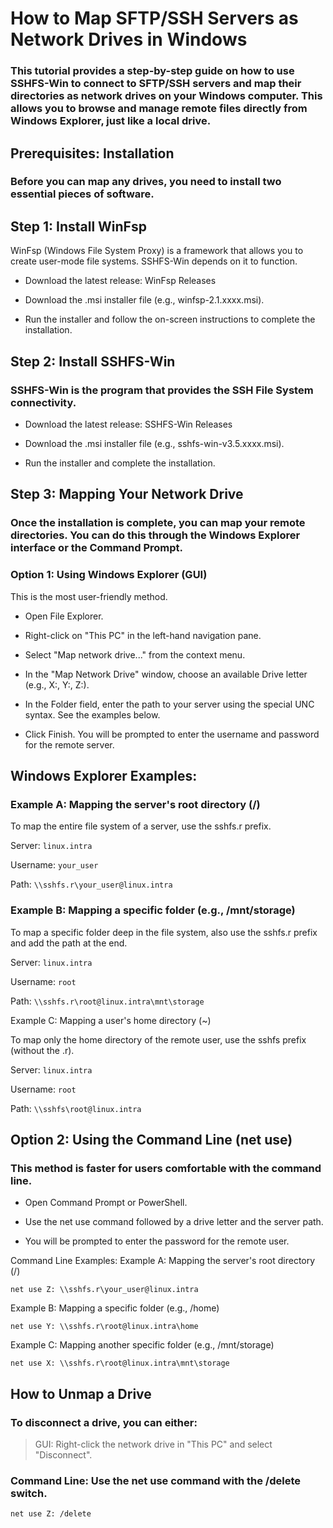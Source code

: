 # How to Map SFTP/SSH Servers as Network Drives in Windows
### This tutorial provides a step-by-step guide on how to use SSHFS-Win to connect to SFTP/SSH servers and map their directories as network drives on your Windows computer. This allows you to browse and manage remote files directly from Windows Explorer, just like a local drive.

## Prerequisites: Installation
### Before you can map any drives, you need to install two essential pieces of software.

## Step 1: Install WinFsp
WinFsp (Windows File System Proxy) is a framework that allows you to create user-mode file systems. SSHFS-Win depends on it to function.

+ Download the latest release: WinFsp Releases

+ Download the .msi installer file (e.g., winfsp-2.1.xxxx.msi).

+ Run the installer and follow the on-screen instructions to complete the installation.

## Step 2: Install SSHFS-Win
### SSHFS-Win is the program that provides the SSH File System connectivity.

+ Download the latest release: SSHFS-Win Releases

+ Download the .msi installer file (e.g., sshfs-win-v3.5.xxxx.msi).

+ Run the installer and complete the installation.

## Step 3: Mapping Your Network Drive
### Once the installation is complete, you can map your remote directories. You can do this through the Windows Explorer interface or the Command Prompt.

### Option 1: Using Windows Explorer (GUI)
This is the most user-friendly method.

+ Open File Explorer.

+ Right-click on "This PC" in the left-hand navigation pane.

+ Select "Map network drive..." from the context menu.

+ In the "Map Network Drive" window, choose an available Drive letter (e.g., X:, Y:, Z:).

+ In the Folder field, enter the path to your server using the special UNC syntax. See the examples below.

+ Click Finish. You will be prompted to enter the username and password for the remote server.

## Windows Explorer Examples:
### Example A: Mapping the server's root directory (/)

To map the entire file system of a server, use the sshfs.r prefix.

Server: ```linux.intra```

Username: ```your_user```

Path: ```\\sshfs.r\your_user@linux.intra```

### Example B: Mapping a specific folder (e.g., /mnt/storage)

To map a specific folder deep in the file system, also use the sshfs.r prefix and add the path at the end.

Server: ```linux.intra```

Username: ```root```

Path: ```\\sshfs.r\root@linux.intra\mnt\storage```

Example C: Mapping a user's home directory (~)

To map only the home directory of the remote user, use the sshfs prefix (without the .r).

Server: ```linux.intra```

Username: ```root```

Path: ```\\sshfs\root@linux.intra```

## Option 2: Using the Command Line (net use)
### This method is faster for users comfortable with the command line.

+ Open Command Prompt or PowerShell.

+ Use the net use command followed by a drive letter and the server path.

+ You will be prompted to enter the password for the remote user.

Command Line Examples:
Example A: Mapping the server's root directory (/)

```net use Z: \\sshfs.r\your_user@linux.intra```

Example B: Mapping a specific folder (e.g., /home)

```net use Y: \\sshfs.r\root@linux.intra\home```

Example C: Mapping another specific folder (e.g., /mnt/storage)

```net use X: \\sshfs.r\root@linux.intra\mnt\storage```

## How to Unmap a Drive
### To disconnect a drive, you can either:

> GUI: Right-click the network drive in "This PC" and select "Disconnect".

### Command Line: Use the net use command with the /delete switch.

```net use Z: /delete```
